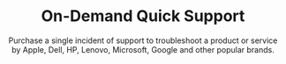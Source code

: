 ---
sort_key: 24
layout: "sku"
id: on-demand-quick-support-request
title: "On-Demand Quick Support"
heading: "On-Demand Quick Support"
subtitle: "Purchase a single incident of support to troubleshoot a product or service by Apple, Dell, HP, Lenovo, Microsoft, Google and other popular brands."
category: "On-Demand Support"
category_description: "Technical support when you need it."
features:
 - feature: "Provide one quick solution OR"
 - feature: "If it turns out to be more complex, provide a quote for an appropriate solution. If you go ahead with the quote you’ll only be charged for the recommended service."
price: "49.5"
unit: "request"
---